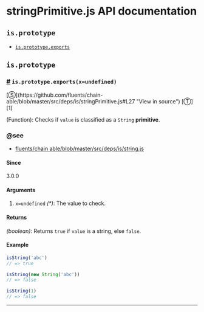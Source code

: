 # stringPrimitive.js API documentation

<!-- div class="toc-container" -->

<!-- div -->

## `is.prototype`
* <a href="#is-prototype-exports">`is.prototype.exports`</a>

<!-- /div -->

<!-- /div -->

<!-- div class="doc-container" -->

<!-- div -->

## `is.prototype`

<!-- div -->

<h3 id="is-prototype-exports"><a href="#is-prototype-exports">#</a>&nbsp;<code>is.prototype.exports(x=undefined)</code></h3>
[&#x24C8;](https://github.com/fluents/chain-able/blob/master/src/deps/is/stringPrimitive.js#L27 "View in source") [&#x24C9;][1]

(Function): Checks if `value` is classified as a `String` **primitive**.


### @see 

* <a href="https://github.com/fluents/chain-able/blob/master/src/deps/is/string.js">fluents/chain able/blob/master/src/deps/is/string.js</a>
#### Since
3.0.0

#### Arguments
1. `x=undefined` *(&#42;)*: The value to check.

#### Returns
*(boolean)*: Returns `true` if `value` is a string, else `false`.

#### Example
```js
isString('abc')
// => true

isString(new String('abc'))
// => false

isString(1)
// => false

```
---

<!-- /div -->

<!-- /div -->

<!-- /div -->

 [1]: #is.prototype "Jump back to the TOC."
